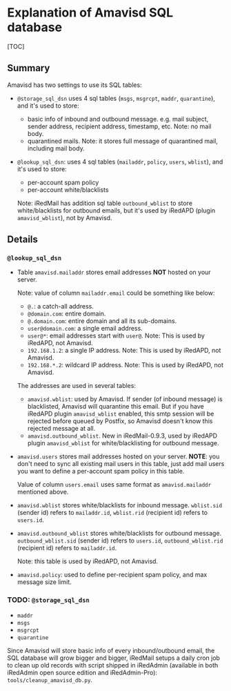 # Explanation of Amavisd SQL database

[TOC]

## Summary

Amavisd has two settings to use its SQL tables:

* `@storage_sql_dsn` uses 4 sql tables (`msgs`, `msgrcpt`, `maddr`,
  `quarantine`), and it's used to store:

    * basic info of inbound and outbound message. e.g. mail subject,
      sender address, recipient address, timestamp, etc. Note: no mail body.
    * quarantined mails. Note: it stores full message of quarantined mail,
      including mail body.

* `@lookup_sql_dsn`: uses 4 sql tables (`mailaddr`, `policy`, `users`,
  `wblist`), and it's used to store:

    * per-account spam policy
    * per-account white/blacklists

    Note: iRedMail has addition sql table `outbound_wblist` to store
    white/blacklists for outbound emails, but it's used by iRedAPD (plugin
    `amavisd_wblist`), not by Amavisd.

## Details

### `@lookup_sql_dsn`

* Table `amavisd.mailaddr` stores email addresses __NOT__ hosted on your server.

    Note: value of column `mailaddr.email` could be something like below:
  
    * `@.`: a catch-all address.
    * `@domain.com`: entire domain.
    * `@.domain.com`: entire domain and all its sub-domains.
    * `user@domain.com`: a single email address.
    * `user@*`: email addresses start with `user@`. Note: This is used by iRedAPD, not Amavisd.
    * `192.168.1.2`: a single IP address. Note: This is used by iRedAPD, not Amavisd.
    * `192.168.*.2`: wildcard IP address. Note: This is used by iRedAPD, not Amavisd.

    The addresses are used in several tables:
  
    * `amavisd.wblist`: used by Amavisd. If sender (of inbound message) is
      blacklisted, Amavisd will quarantine this email. But if you have iRedAPD
      plugin `amavisd_wblist` enabled, this smtp session will be rejected before
      queued by Postfix, so Amavisd doesn't know this rejected message at all.
    * `amavisd.outbound_wblist`. New in iRedMail-0.9.3, used by iRedAPD plugin
      `amavisd_wblist` for white/blacklisting for outbound message.

* `amavisd.users` stores mail addresses hosted on your server. __NOTE__: you
  don't need to sync all existing mail users in this table, just add mail users
  you want to define a per-account spam policy in this table.

    Value of column `users.email` uses same format as `amavisd.mailaddr` mentioned above.

* `amavisd.wblist` stores white/blacklists for inbound message. `wblist.sid`
  (sender id) refers to `mailaddr.id`, `wblist.rid` (recipient id) refers to
  `users.id`.

* `amavisd.outbound_wblist` stores white/blacklists for outbound message.
  `outbound_wblist.sid` (sender id) refers to `users.id`, `outbound_wblist.rid`
  (recipient id) refers to `mailaddr.id`.

    Note: this table is used by iRedAPD, not Amavisd.

* `amavisd.policy`: used to define per-recipient spam policy, and max message
  size limit.

### TODO: `@storage_sql_dsn`

* `maddr`
* `msgs`
* `msgrcpt`
* `quarantine`

Since Amavisd will store basic info of every inbound/outbound email, the SQL
database will grow bigger and bigger, iRedMail setups a daily cron job to
clean up old records with script shipped in iRedAdmin (available in both
iRedAdmin open source edition and iRedAdmin-Pro): `tools/cleanup_amavisd_db.py`.
